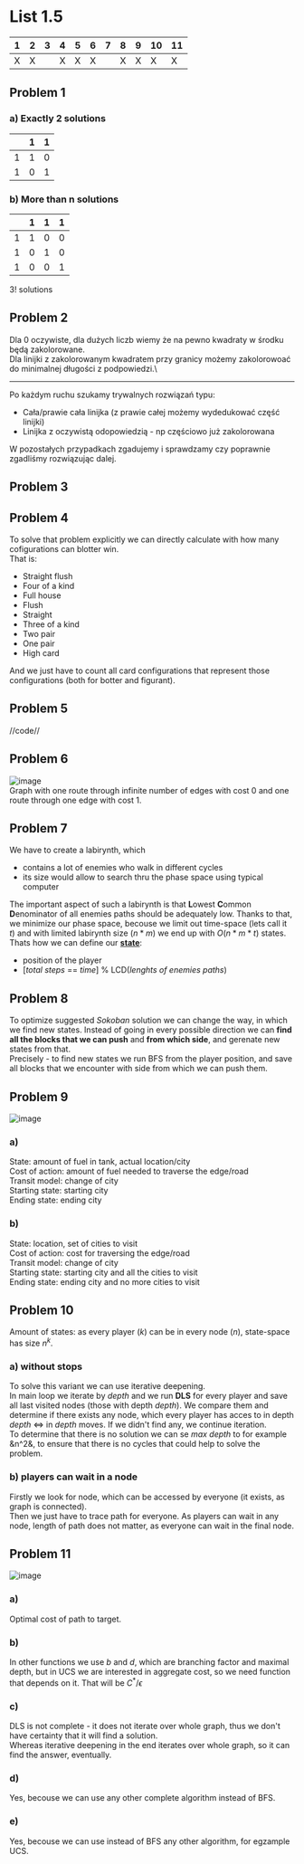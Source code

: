 # List 1.5
| 1 | 2 | 3 | 4 | 5 | 6 | 7 | 8 | 9 | 10 | 11 |
|---|---|---|---|---|---|---|---|---|----|----|
| X | X |   | X | X | X |   | X | X | X  | X  |

## Problem 1
### a) Exactly 2 solutions
|   | 1 | 1 |
|---|---|---|
| 1 | 1 | 0 |
| 1 | 0 | 1 |

### b) More than n solutions
|   | 1 | 1 | 1 |
|---|---|---|---|
| 1 | 1 | 0 | 0 |
| 1 | 0 | 1 | 0 |
| 1 | 0 | 0 | 1 |
3! solutions

## Problem 2
Dla 0 oczywiste, dla dużych liczb wiemy że na pewno kwadraty w środku będą zakolorowane.\
Dla linijki z zakolorowanym kwadratem przy granicy możemy zakolorowoać do minimalnej długości z podpowiedzi.\
_______
Po każdym ruchu szukamy trywalnych rozwiązań typu:
* Cała/prawie cała linijka (z prawie całej możemy wydedukować część linijki)
* Linijka z oczywistą odopowiedzią - np częściowo już zakolorowana

W pozostałych przypadkach zgadujemy i sprawdzamy czy poprawnie zgadliśmy rozwiązując dalej.

## Problem 3


## Problem 4
To solve that problem explicitly we can directly calculate with how many cofigurations can blotter win.\
That is:
* Straight flush
* Four of a kind
* Full house
* Flush
* Straight
* Three of a kind
* Two pair
* One pair
* High card

And we just have to count all card configurations that represent those configurations (both for botter and figurant).

## Problem 5
//code//

## Problem 6
![image](table.png)\
Graph with one route through infinite number of edges with cost 0 and one route through one edge with cost 1.

## Problem 7
We have to create a labirynth, which
* contains a lot of enemies who walk in different cycles
* its size would allow to search thru the phase space using typical computer

The important aspect of such a labirynth is that **L**owest **C**ommon **D**enominator of all enemies paths should be adequately low. Thanks to that, we minimize our phase space, becouse we limit out time-space (lets call it $t$) and with limited labirynth size ($n*m$) we end up with $O(n*m*t)$ states.\
Thats how we can define our **<ins>state</ins>**:
* position of the player
* [_total steps_ == _time_] % LCD(_lenghts of enemies paths_)

## Problem 8
To optimize suggested _Sokoban_ solution we can change the way, in which we find new states. Instead of going in every possible direction we can **find all the blocks that we can push** and **from which side**, and gerenate new states from that.\
Precisely - to find new states we run BFS from the player position, and save all blocks that we encounter with side from which we can push them.

## Problem 9
![image](definition.png)
### a)
State: amount of fuel in tank, actual location/city\
Cost of action: amount of fuel needed to traverse the edge/road\
Transit model: change of city\
Starting state: starting city\
Ending state: ending city

### b)
State: location, set of cities to visit\
Cost of action: cost for traversing the edge/road\
Transit model: change of city\
Starting state: starting city and all the cities to visit\
Ending state: ending city and no more cities to visit

## Problem 10
Amount of states: as every player (_k_) can be in every node (_n_), state-space has size $n^k$.

### a) without stops
To solve this variant we can use iterative deepening.\
In main loop we iterate by _depth_ and we run **DLS** for every player and save all last visited nodes (those with depth _depth_). We compare them and determine if there exists any node, which every player has acces to in depth _depth_ <=> in _depth_ moves. If we didn't find any, we continue iteration.\
To determine that there is no solution we can se _max depth_ to for example &n^2&, to ensure that there is no cycles that could help to solve the problem.

### b) players can wait in a node
Firstly we look for node, which can be accessed by everyone (it exists, as graph is connected).\
Then we just have to trace path for everyone. As players can wait in any node, length of path does not matter, as everyone can wait in the final node.

## Problem 11
![image](table.png)
### a)
Optimal cost of path to target.

### b)
In other functions we use _b_ and _d_, which are branching factor and maximal depth, but in UCS we are interested in aggregate cost, so we need function that depends on it. That will be $C^* / \epsilon$

### c)
DLS is not complete - it does not iterate over whole graph, thus we don't have certainty that it will find a solution.\
Whereas iterative deepening in the end iterates over whole graph, so it can find the answer, eventually.

### d)
Yes, becouse we can use any other complete algorithm instead of BFS.

### e)
Yes, becouse we can use instead of BFS any other algorithm, for egzample UCS.
